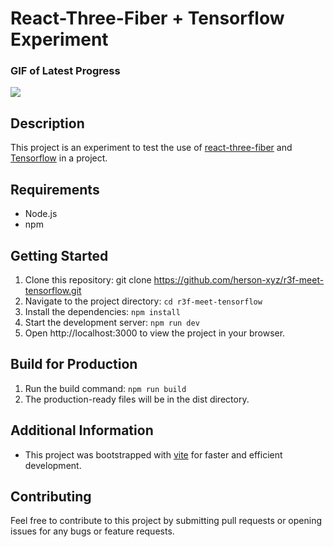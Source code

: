 # React-Three-Fiber + Tensorflow Experiment

### GIF of Latest Progress
![](./gifs/2023-2-5-1.gif)

## Description
This project is an experiment to test the use of [react-three-fiber](https://github.com/pmndrs/react-three-fiber) and [Tensorflow](https://www.tensorflow.org/) in a project.

## Requirements
- Node.js
- npm

## Getting Started
1. Clone this repository: git clone https://github.com/herson-xyz/r3f-meet-tensorflow.git
2. Navigate to the project directory: `cd r3f-meet-tensorflow`
3. Install the dependencies: `npm install`
4. Start the development server: `npm run dev`
5. Open http://localhost:3000 to view the project in your browser.

## Build for Production
1. Run the build command: `npm run build`
2. The production-ready files will be in the dist directory.

## Additional Information
- This project was bootstrapped with [vite](https://github.com/vitejs/vite) for faster and efficient development.

## Contributing
Feel free to contribute to this project by submitting pull requests or opening issues for any bugs or feature requests.